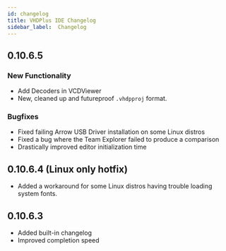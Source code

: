 ```yaml
---
id: changelog
title: VHDPlus IDE Changelog
sidebar_label:  Changelog
---
```


## 0.10.6.5

### New Functionality
- Add Decoders in VCDViewer
- New, cleaned up and futureproof `.vhdpproj` format.

### Bugfixes
- Fixed failing Arrow USB Driver installation on some Linux distros
- Fixed a bug where the Team Explorer failed to produce a comparison
- Drastically improved editor initialization time

## 0.10.6.4 (Linux only hotfix)

- Added a workaround for some Linux distros having trouble loading system fonts.

## 0.10.6.3

- Added built-in changelog
- Improved completion speed
